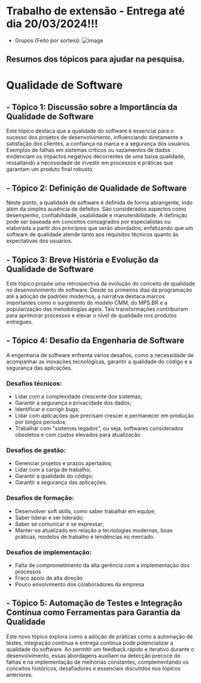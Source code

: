 # Trabalho de extensão - Entrega até dia 20/03/2024!!!
- Grupos (Feito por sorteio):
![image](https://github.com/user-attachments/assets/f73b3b8c-ef9d-4063-aebf-738820602baf)

## Resumos dos tópicos para ajudar na pesquisa.
# Qualidade de Software

## - Tópico 1: Discussão sobre a Importância da Qualidade de Software
Este tópico destaca que a qualidade do software é essencial para o sucesso dos projetos de desenvolvimento, influenciando diretamente a satisfação dos clientes, a confiança na marca e a segurança dos usuários. Exemplos de falhas em sistemas críticos ou vazamentos de dados evidenciam os impactos negativos decorrentes de uma baixa qualidade, ressaltando a necessidade de investir em processos e práticas que garantam um produto final robusto.

## - Tópico 2: Definição de Qualidade de Software
Neste ponto, a qualidade de software é definida de forma abrangente, indo além da simples ausência de defeitos. São considerados aspectos como desempenho, confiabilidade, usabilidade e manutenibilidade. A definição pode ser baseada em conceitos consagrados por especialistas ou elaborada a partir dos princípios que serão abordados, enfatizando que um software de qualidade atende tanto aos requisitos técnicos quanto às expectativas dos usuários.

## - Tópico 3: Breve História e Evolução da Qualidade de Software
Este tópico propõe uma retrospectiva da evolução do conceito de qualidade no desenvolvimento de software. Desde os primeiros dias da programação até a adoção de padrões modernos, a narrativa destaca marcos importantes como o surgimento do modelo CMM, do MPS.BR e a popularização das metodologias ágeis. Tais transformações contribuíram para aprimorar processos e elevar o nível de qualidade nos produtos entregues.

## - Tópico 4: Desafio da Engenharia de Software
A engenharia de software enfrenta vários desafios, como a necessidade de acompanhar as inovações tecnológicas, garantir a qualidade do código e a segurança das aplicações. 

### Desafios técnicos:
- Lidar com a complexidade crescente dos sistemas;
- Garantir a segurança e privacidade dos dados;
- Identificar e corrigir bugs;
- Lidar com aplicações que precisam crescer e permanecer em produção por longos períodos;
- Trabalhar com "sistemas legados", ou seja, softwares considerados obsoletos e com custos elevados para atualização.

### Desafios de gestão:
- Gerenciar projetos e prazos apertados;
- Lidar com a carga de trabalho; 
- Garantir a qualidade do código; 
- Garantir a segurança das aplicações.

### Desafios de formação:
- Desenvolver soft skills, como saber trabalhar em equipe;
- Saber liderar e ser liderado; 
- Saber se comunicar e se expressar;
- Manter-se atualizado em relação a tecnologias modernas, boas práticas, modelos de trabalho e tendências no mercado.

### Desafios de implementação:
- Falta de comprometimento da alta gerência com a implementação dos processos
- Fraco apoio da alta direção
- Pouco envolvimento dos colaboradores da empresa

## - Tópico 5: Automação de Testes e Integração Contínua como Ferramentas para Garantia da Qualidade
Este novo tópico explora como a adoção de práticas como a automação de testes, integração contínua e entrega contínua pode potencializar a qualidade do software. Ao permitir um feedback rápido e iterativo durante o desenvolvimento, essas abordagens auxiliam na detecção precoce de falhas e na implementação de melhorias constantes, complementando os conceitos históricos, desafiadores e essenciais discutidos nos tópicos anteriores.
